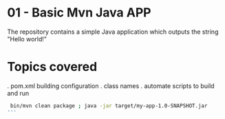 # 01 - Basic Mvn Java APP

The repository contains a simple Java application which outputs the string
"Hello world!" 

# Topics covered

. pom.xml building configuration
. class names
. automate scripts to build and run 
```sh
 bin/mvn clean package ; java -jar target/my-app-1.0-SNAPSHOT.jar
'''